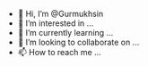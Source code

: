 - 👋 Hi, I’m @Gurmukhsin
- 👀 I’m interested in ...
- 🌱 I’m currently learning ...
- 💞️ I’m looking to collaborate on ...
- 📫 How to reach me ...

<!---
Gurmukhsin/Gurmukhsin is a ✨ special ✨ repository because its `README.md` (this file) appears on your GitHub profile.
You can click the Preview link to take a look at your changes.
--->
